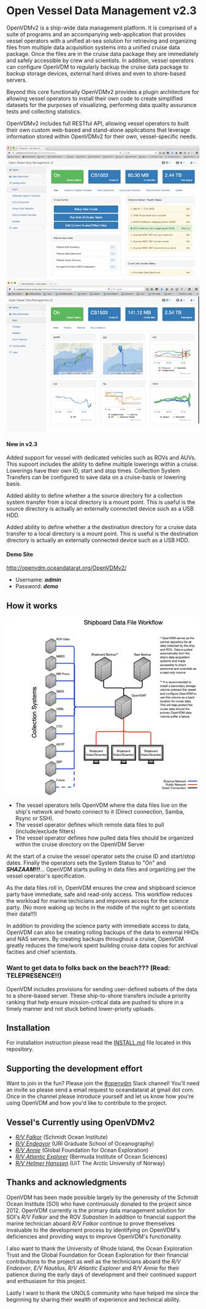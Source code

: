 # Open Vessel Data Management v2.3

OpenVDMv2 is a ship-wide data management platform.  It is comprised of a suite of programs and an accompanying web-application that provides vessel operators with a unified at-sea solution for retrieving and organizing files from multiple data acquisition systems into a unified cruise data package.  Once the files are in the cruise data package they are immediately and safely accessible by crew and scientists.  In addition, vessel operators can configure OpenVDM to regularly backup the cruise data package to backup storage devices, external hard drives and even to shore-based servers.

Beyond this core functionally OpenVDMv2 provides a plugin architecture for allowing vessel operators to install their own code to create simplified datasets for the purposes of visualizing, performing data quality assurance tests and collecting statistics.

OpenVDMv2 includes full RESTful API, allowing vessel operators to built their own custom web-based and stand-alone applications that leverage information stored within OpenVDMv2 for their own, vessel-specific needs.

![Main Screen](/docs/OVDM_Config_Main.png)
![Data Dashboard](/docs/OVDM_DataDashboard_Main.png)

#### New in v2.3 ####

Added support for vessel with dedicated vehicles such as ROVs and AUVs.  This supoort includes the ability to define multiple lowerings within a cruise.  Lowerings have their own ID, start and stop times.  Collection System Transfers can be configured to save data on a cruise-basis or lowering basis.

Added ability to define whether a the source directory for a collection system transfer from a local directory is a mount point.  This is useful is the source directory is actually an externally connected device such as a USB HDD.

Added ability to define whether a the destination directory for a cruise data transfer to a local directory is a mount point.  This is useful is the destination directory is actually an externally connected device such as a USB HDD.

#### Demo Site ####
<http://openvdm.oceandatarat.org/OpenVDMv2/>
- Username: ***admin***
- Password: ***demo***

## How it works

![Shipboard Dataflow](/docs/Shipboard_Dataflow.png)

- The vessel operators tells OpenVDM where the data files live on the ship's network and howto connect to it (Direct connection, Samba, Rsync or SSH).
- The vessel operator defines which remote data files to pull (include/exclude filters)
- The vessel operator defines how pulled data files should be organized within the cruise directory on the OpenVDM Server

At the start of a cruise the vessel operator sets the cruise ID and start/stop dates.  Finally the operators sets the System Status to "On" and ***SHAZAAM!!!***... OpenVDM starts pulling in data files and organizing per the vessel operator's specification.

As the data files roll in, OpenVDM ensures the crew and shipboard science party have immediate, safe and read-only access.  This workflow reduces the workload for marine techicians and improves access for the science party. (No more waking up techs in the middle of the night to get scientists their data!!!)

In addition to providing the science party with immediate access to data, OpenVDM can also be creating rolling backups of the data to external HHDs and NAS servers.  By creating backups throughout a cruise, OpenVDM greatly reduces the time/work spent building cruise data copies for archival facities and chief scientists.

### Want to get data to folks back on the beach??? (Read: TELEPRESENCE!!) ###
OpenVDM includes provisions for sending user-defined subsets of the data to a shore-based server.  These ship-to-shore transfers include a priority ranking that help ensure mission-critical data are pushed to shore in a timely manner and not stuck behind lower-priorty uploads.

## Installation ##

For installation instruction please read the [INSTALL.md](INSTALL.md) file located in this repository.

## Supporting the development effort ##

Want to join in the fun?  Please join the [#openvdm](https://oceandatarat.slack.com/messages/C3R1Z084Q) Slack channel!  You'll need an invite so please send a email request to oceandatarat at gmail dot com. Once in the channel please introduce yourself and let us know how you're using OpenVDM and how you'd like to contribute to the project.

## Vessel's Currently using OpenVDMv2 ##
- *[R/V Falkor](https://schmidtocean.org/rv-falkor/)* (Schmidt Ocean Institute)
- *[R/V Endeavor](https://techserv.gso.uri.edu/)* (URI Graduate School of Oceanography)
- *[R/V Annie](http://engineeringfordiscovery.org/technology/rv-annie/)* (Global Foundation for Ocean Exploration)
- *[R/V Atlantic Explorer](http://www.bios.edu/research/facilities/atlantic-explorer/)* (Bermuda Institute of Ocean Sciences)
- *[R/V Helmer Hanssen](https://en.uit.no/om/enhet/artikkel?p_document_id=151541&p_dimension_id=88172&men=42374)* (UiT The Arctic University of Norway)

## Thanks and acknowledgments ##

OpenVDM has been made possible largely by the generosity of the Schmidt Ocean Institute (SOI) who have continuously donated to the project since 2012.  OpenVDM currently is the primary data management solution for SOI's *R/V Falkor* and the ROV *Subastian*  In addition to financial support the marine technician aboard *R/V Falkor* continue to prove themselves invaluable to the development process by identifying on OpenVDM's deficiencies and providing ways to improve OpenVDM's functionality.

I also want to thank the University of Rhode Island, the Ocean Exploration Trust and the Global Foundation for Ocean Exploration for their financial contributions to the project as well as the technicians aboard the *R/V Endeavor*, *E/V Nautilus*, *R/V Atlantic Explorer* and *R/V Annie* for their patience during the early days of development and their continued support and enthusiasm for this project.

Lastly I want to thank the UNOLS community who have helped me since the beginning by sharing their wealth of experience and technical ability.
